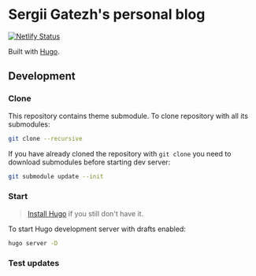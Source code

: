 # Sergii Gatezh's personal blog

[![Netlify Status](https://api.netlify.com/api/v1/badges/2d11f6b1-6693-4f77-aaa3-bbb1d1b0a36d/deploy-status)](https://app.netlify.com/sites/gatezh/deploys)

Built with [Hugo](https://gohugo.io/).

## Development

### Clone

This repository contains theme submodule. To clone repository with all its submodules:

```sh
git clone --recursive
```

If you have already cloned the repository with `git clone` you need to download submodules before starting dev server:

```sh
git submodule update --init
```

### Start

> [Install Hugo](https://gohugo.io/getting-started/installing/) if you still don't have it.

To start Hugo development server with drafts enabled:

```sh
hugo server -D
```

### Test updates
